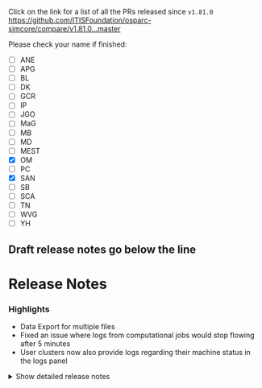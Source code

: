 Click on the link for a list of all the PRs released since `v1.81.0`
https://github.com/ITISFoundation/osparc-simcore/compare/v1.81.0...master

Please check your name if finished:
- [ ] ANE
- [ ] APG
- [ ] BL
- [ ] DK
- [ ] GCR
- [ ] IP
- [ ] JGO
- [ ] MaG
- [ ] MB
- [ ] MD
- [ ] MEST
- [x] OM
- [ ] PC
- [x] SAN
- [ ] SB
- [ ] SCA
- [ ] TN
- [ ] WVG
- [ ] YH

**Draft release notes go below the line**
---
# Release Notes
### Highlights

- Data Export for multiple files
- Fixed an issue where logs from computational jobs would stop flowing after 5 minutes
- User clusters now also provide logs regarding their machine status in the logs panel

<details>
<summary>Show detailed release notes</summary>

## What's Changed
* ♻️ Refactoring of APIs for computations in web-server, api-server and directorv2 by @pcrespov in https://github.com/ITISFoundation/osparc-simcore/pull/7520
* 🐛 fix OAS test by @odeimaiz in https://github.com/ITISFoundation/osparc-simcore/pull/7535
* ✨ [Frontend] Convert To Pipeline by @odeimaiz in https://github.com/ITISFoundation/osparc-simcore/pull/7522
* [e2e] Fix TIP test by @odeimaiz in https://github.com/ITISFoundation/osparc-simcore/pull/7533
* ✨ web-server RPC: exposes `list_my_projects_marked_as_jobs`  by @pcrespov in https://github.com/ITISFoundation/osparc-simcore/pull/7534
* ✨ [Frontend] Template type: Hypertools by @odeimaiz in https://github.com/ITISFoundation/osparc-simcore/pull/7531
* 🐛 Add legacy tasks to webserver openapi specs by @bisgaard-itis in https://github.com/ITISFoundation/osparc-simcore/pull/7543
* ♻️ Use catalog rpc client in api-server by @bisgaard-itis in https://github.com/ITISFoundation/osparc-simcore/pull/7541
* 🐛 [Frontend] Disable Autocompletion by @odeimaiz in https://github.com/ITISFoundation/osparc-simcore/pull/7549
* 🎨 Add Reusable Lifespan Contexts for RabbitMQ and Redis in `servicelib.fastapi` by @pcrespov in https://github.com/ITISFoundation/osparc-simcore/pull/7547
* 🎨 [Frontend] More Plus Menu by @odeimaiz in https://github.com/ITISFoundation/osparc-simcore/pull/7545
* 🐛 [Frontend] Do not reload Studies when loading Tags by @odeimaiz in https://github.com/ITISFoundation/osparc-simcore/pull/7551
* 🐛 [Frontend] Fix TIP's New Plans by @odeimaiz in https://github.com/ITISFoundation/osparc-simcore/pull/7552
* 🎨 Store and retrieve `task_name` when listing Celery tasks by @giancarloromeo in https://github.com/ITISFoundation/osparc-simcore/pull/7538
* ✨ [Frontend] Persistent Export Data by @odeimaiz in https://github.com/ITISFoundation/osparc-simcore/pull/7554
* 🐛 Add missing `AsyncJob`'s name by @giancarloromeo in https://github.com/ITISFoundation/osparc-simcore/pull/7555
* ✨ Adds filtering for Service Listing in Catalog's RPC API by @pcrespov in https://github.com/ITISFoundation/osparc-simcore/pull/7537
* Is7420/permanently delete trashed workspaces by @matusdrobuliak66 in https://github.com/ITISFoundation/osparc-simcore/pull/7482
* 🎨 replace project_id and node_id with appropriate labels when exporting by @GitHK in https://github.com/ITISFoundation/osparc-simcore/pull/7508
* 🐛 [Frontend] Fix: Service catalog listing by @odeimaiz in https://github.com/ITISFoundation/osparc-simcore/pull/7559
* ♻️🎨Dockerfile: fix start period/start interval healthchecks by @sanderegg in https://github.com/ITISFoundation/osparc-simcore/pull/7557
* ✨ task manager web-api listing (🗃️) by @matusdrobuliak66 in https://github.com/ITISFoundation/osparc-simcore/pull/7544
* 🔒️ Enhance security of API keys 🗃️  by @giancarloromeo in https://github.com/ITISFoundation/osparc-simcore/pull/7085
* ✨Computational clusters: connect autoscaling to RabbitMQ :warning: by @sanderegg in https://github.com/ITISFoundation/osparc-simcore/pull/7485
* ⬆️ Maintenance: Upgrade UV to 0.6.x by @sanderegg in https://github.com/ITISFoundation/osparc-simcore/pull/7561
* 🐛Clusters-keeper: ensure json dicitionary is `'`-escaped by @sanderegg in https://github.com/ITISFoundation/osparc-simcore/pull/7564
* 🎨 Exposes `get_service_ports` to rpc interface of the `catalog` simcore-service by @pcrespov in https://github.com/ITISFoundation/osparc-simcore/pull/7558
* ✨ [Frontend] Jobs: Connect to backend by @odeimaiz in https://github.com/ITISFoundation/osparc-simcore/pull/7550
* 🎨 [Frontend] Delete export-data task after downloading artifacts by @odeimaiz in https://github.com/ITISFoundation/osparc-simcore/pull/7567
* 🎨 [Frontend] Hypertools in menu by @odeimaiz in https://github.com/ITISFoundation/osparc-simcore/pull/7570
* ♻️SQLAlchemy migration: simcore-sdk by @sanderegg in https://github.com/ITISFoundation/osparc-simcore/pull/7404
* ⬆️Maintenance: unblock boto3  by @sanderegg in https://github.com/ITISFoundation/osparc-simcore/pull/7572
* 🎨 Replaces built-in JSON serialization with common_library utilities by @pcrespov in https://github.com/ITISFoundation/osparc-simcore/pull/7569
* ✨ adds notifications service (⚠️ devops) by @GitHK in https://github.com/ITISFoundation/osparc-simcore/pull/7436
* 🎨 [Frontend] Enh: Converstations by @odeimaiz in https://github.com/ITISFoundation/osparc-simcore/pull/7571
* ✨ Enhance task cancellation by @giancarloromeo in https://github.com/ITISFoundation/osparc-simcore/pull/7565
* 🎨 Extends `list_projects_marked_as_jobs` in the webserver's rpc API by @pcrespov in https://github.com/ITISFoundation/osparc-simcore/pull/7577
* 🐛lock botocore<1.36.0 until CEPH S3 is updated to be compatible with AWS S3 by @sanderegg in https://github.com/ITISFoundation/osparc-simcore/pull/7587
* 🎨E2E: when service legacy there is no need to wait for the running events by @sanderegg in https://github.com/ITISFoundation/osparc-simcore/pull/7579
* 🐛Maintenance: Unlock botocore again 🚨🚨🚨🚨 by @sanderegg in https://github.com/ITISFoundation/osparc-simcore/pull/7589
* 🐛 [Frontend] Fix share service by @odeimaiz in https://github.com/ITISFoundation/osparc-simcore/pull/7593
* 🐛 [Frontend] Fix: Cached promises by @odeimaiz in https://github.com/ITISFoundation/osparc-simcore/pull/7595
* 🎨Autoscaling in computations: send log/progress messages to rabbitMQ by @sanderegg in https://github.com/ITISFoundation/osparc-simcore/pull/7597
* ♻️🗑️ `api-server` upgraded to use `asyncpg` by @pcrespov in https://github.com/ITISFoundation/osparc-simcore/pull/7598
* 🎨E2E: fixing fail fast when websocket messages missing, fixing missing yield by @sanderegg in https://github.com/ITISFoundation/osparc-simcore/pull/7602
* 🎨 E2E: Handle success value to True when no messages came in by @sanderegg in https://github.com/ITISFoundation/osparc-simcore/pull/7603
* 🐛 fixed issue where `notifications` service would not start in development mode by @GitHK in https://github.com/ITISFoundation/osparc-simcore/pull/7580
* 🎨 Program jobs: Pass metadata and return display version  by @bisgaard-itis in https://github.com/ITISFoundation/osparc-simcore/pull/7562
* ♻️CI: Upgraded setup-uv to v6, try fix ARM build, modularization of CI file by @sanderegg in https://github.com/ITISFoundation/osparc-simcore/pull/7604
* ♻️Director v2: remove aiopg usage by @sanderegg in https://github.com/ITISFoundation/osparc-simcore/pull/7576
* 🐛⚗️ARM CI: build fail in CI on ARM by @sanderegg in https://github.com/ITISFoundation/osparc-simcore/pull/7606
* ⚗️CI: Improvements and addition ARM64 fixes by @sanderegg in https://github.com/ITISFoundation/osparc-simcore/pull/7607
* ✨🎨 Remove all http catalog client from api-server and introduce listing of programs endpoint by @bisgaard-itis in https://github.com/ITISFoundation/osparc-simcore/pull/7575
* 🐛E2E: TIP test fixes by @sanderegg in https://github.com/ITISFoundation/osparc-simcore/pull/7610
* ✅ Fixes flaky: test_guest_user_is_not_garbage_collected by @pcrespov in https://github.com/ITISFoundation/osparc-simcore/pull/7609
* 🐛Autoscaling: Fix docker-compose variable name typo by @sanderegg in https://github.com/ITISFoundation/osparc-simcore/pull/7611
* ⚗️ CI: Fixing ARM64 build by @sanderegg in https://github.com/ITISFoundation/osparc-simcore/pull/7612
* ✨ api-server: listing of all solver jobs  by @pcrespov in https://github.com/ITISFoundation/osparc-simcore/pull/7566
* 🎨 `docker-api-proxy` always requires authentication (⚠️devops) by @GitHK in https://github.com/ITISFoundation/osparc-simcore/pull/7586
* ✨ introduce conversations (🗃️) by @matusdrobuliak66 in https://github.com/ITISFoundation/osparc-simcore/pull/7591
* 🐛 Add correct registry when collecting api-server log queue prometheus metrics by @bisgaard-itis in https://github.com/ITISFoundation/osparc-simcore/pull/7616
* ♻️ Clean up getting latest released service by @bisgaard-itis in https://github.com/ITISFoundation/osparc-simcore/pull/7608
* 🐛Dask-sidecar: getting logs from container times-out by @sanderegg in https://github.com/ITISFoundation/osparc-simcore/pull/7627
* 🐛 Fix automatic API keys generation  by @giancarloromeo in https://github.com/ITISFoundation/osparc-simcore/pull/7625
* ✨ ♻️ `api-server`: Refactor Service Layer, extended dependency injection and drafts `list_study_jobs` by @pcrespov in https://github.com/ITISFoundation/osparc-simcore/pull/7615
* ✨ Introduce changelog-driven FastAPI route configuration system by @pcrespov in https://github.com/ITISFoundation/osparc-simcore/pull/7620
* 🐛 Deregister log streamer via starlette background task by @bisgaard-itis in https://github.com/ITISFoundation/osparc-simcore/pull/7626
* ✨Maintenance: autoscaled clusters allows to write outputs to a file by @sanderegg in https://github.com/ITISFoundation/osparc-simcore/pull/7628
* 🔨 Maintenance: script to assist bulk pre-registrations by @pcrespov in https://github.com/ITISFoundation/osparc-simcore/pull/7623
* ✨Maintenance CLI: introduce option to terminate dynamic instances by @sanderegg in https://github.com/ITISFoundation/osparc-simcore/pull/7630
* 🎨 add Postgres connection to `dynamic-scheduler` by @GitHK in https://github.com/ITISFoundation/osparc-simcore/pull/7600
* ♻️E2E: Fix some timing issues by @sanderegg in https://github.com/ITISFoundation/osparc-simcore/pull/7633
* 🐛 [Frontend] Fix: Shared with Everyone filter by @odeimaiz in https://github.com/ITISFoundation/osparc-simcore/pull/7596
* ♻️E2e: definite fix to ensure idle timeout is always smaller than waiting timeout by @sanderegg in https://github.com/ITISFoundation/osparc-simcore/pull/7637
* ♻️Director-v2: removed aiopg dependency also from tests by @sanderegg in https://github.com/ITISFoundation/osparc-simcore/pull/7638
* 🐛Autoscaling script: bugfix, invalid variable by @sanderegg in https://github.com/ITISFoundation/osparc-simcore/pull/7639
* 🎨 add `WAITING_FOR_RESOURCES` to `get_pipeline_state_from_task_states` by @matusdrobuliak66 in https://github.com/ITISFoundation/osparc-simcore/pull/7640


**Full Changelog**: https://github.com/ITISFoundation/osparc-simcore/compare/v1.81.0...v1.82.0
**Release Issue**: https://github.com/ITISFoundation/osparc-simcore/issues/7573
</details>
